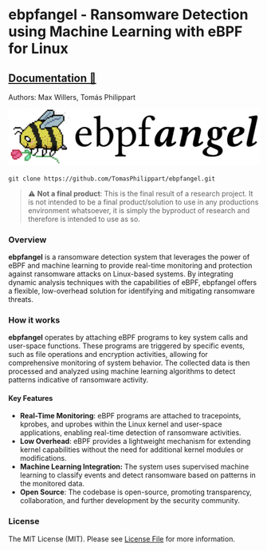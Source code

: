 # ebpfangel - Ransomware Detection using Machine Learning with eBPF for Linux
## [Documentation 📖](https://tomasphilippart.github.io/ebpfangel/)

Authors: Max Willers, Tomás Philippart

<a href="https://ebpfangel.philippart.me/">
<picture>
  <source media="(prefers-color-scheme: dark)" srcset="docs/assets/ebpfangel-logo-white.png">
  <img alt="Logo" src="docs/assets/ebpfangel-logo-black.png">
</picture>
</a>

```shell
git clone https://github.com/TomasPhilippart/ebpfangel.git
```

> :warning: **Not a final product**: This is the final result of a research project. It is not intended to be a final product/solution to use in any productions environment whatsoever, it is simply the byproduct of research and therefore is intended to use as so.

### Overview

**ebpfangel** is a ransomware detection system that leverages the power of eBPF and machine learning to provide real-time monitoring and protection against ransomware attacks on Linux-based systems. By integrating dynamic analysis techniques with the capabilities of eBPF, ebpfangel offers a flexible, low-overhead solution for identifying and mitigating ransomware threats.

### How it works

**ebpfangel** operates by attaching eBPF programs to key system calls and user-space functions. These programs are triggered by specific events, such as file operations and encryption activities, allowing for comprehensive monitoring of system behavior. The collected data is then processed and analyzed using machine learning algorithms to detect patterns indicative of ransomware activity.

#### Key Features
- **Real-Time Monitoring**: eBPF programs are attached to tracepoints, kprobes, and uprobes within the Linux kernel and user-space applications, enabling real-time detection of ransomware activities.
- **Low Overhead**: eBPF provides a lightweight mechanism for extending kernel capabilities without the need for additional kernel modules or modifications.
- **Machine Learning Integration:** The system uses supervised machine learning to classify events and detect ransomware based on patterns in the monitored data.
- **Open Source**: The codebase is open-source, promoting transparency, collaboration, and further development by the security community.

### License

The MIT License (MIT). Please see [License File](https://github.com/TomasPhilippart/ebpfangel/blob/main/LICENSE) for more information.
